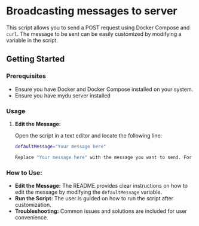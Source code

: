 # Broadcasting messages to server

This script allows you to send a POST request using Docker Compose and `curl`. The message to be sent can be easily customized by modifying a variable in the script.

## Getting Started

### Prerequisites

-   Ensure you have Docker and Docker Compose installed on your system.
-   Ensure you have mydu server installed

### Usage

1. **Edit the Message:**

    Open the script in a text editor and locate the following line:

    ```bash
    defaultMessage="Your message here"

    Replace "Your message here" with the message you want to send. For example:
    ```

### How to Use:

-   **Edit the Message:** The README provides clear instructions on how to edit the message by modifying the `defaultMessage` variable.
-   **Run the Script:** The user is guided on how to run the script after customization.
-   **Troubleshooting:** Common issues and solutions are included for user convenience.
